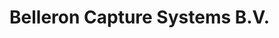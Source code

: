 <!--
  slug: capture-systems
  type: fortpolio
  categories: JavaScript, HTML/CSS
  tags: CSS, JavaScript, XML, XSLT, Angular, Vue, D3
  inCv: false
  inPortfolio: false
  dateFrom: 2015-02-01
  dateTo: 2015-09-01
-->

# Belleron Capture Systems B.V.

